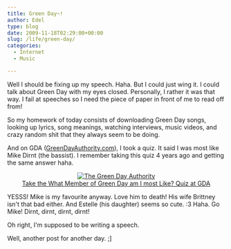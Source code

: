 ```yaml
---
title: Green Day~!
author: Edel
type: blog
date: 2009-11-18T02:29:00+00:00
slug: /life/green-day/
categories:
  - Internet
  - Music

---
```

Well I should be fixing up my speech. Haha. But I could just wing it. I could talk about Green Day with my eyes closed. Personally, I rather it was that way. I fail at speeches so I need the piece of paper in front of me to read off from!

So my homework of today consists of downloading Green Day songs, looking up lyrics, song meanings, watching interviews, music videos, and crazy random shit that they always seem to be doing.

And on GDA ([GreenDayAuthority.com][1]), I took a quiz. It said I was most like Mike Dirnt (the bassist). I remember taking this quiz 4 years ago and getting the same answer haha.

<div align="center">
  <a class="external" href="http://www.greendayauthority.com"><img src="http://www.greendayauthority.com/site_images/iammostlikemike.gif" border="0" alt="The Green Day Authority" /></a><br /> <a class="external" href="http://www.greendayauthority.com">Take the What Member of Green Day am I most Like? Quiz at GDA</a>
</div>

YESSS! Mike is my favourite anyway. Love him to death! His wife Brittney isn't that bad either. And Estelle (his daughter) seems so cute. :3 Haha. Go Mike! Dirnt, dirnt, dirnt, dirnt!

Oh right, I'm supposed to be writing a speech.
  
Well, another post for another day. ;]




 [1]: http://greendayauthority.com